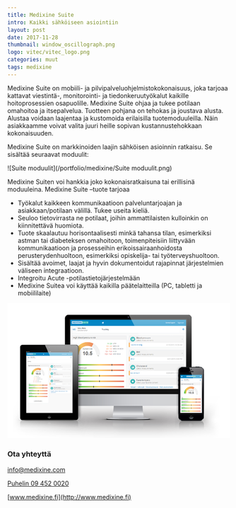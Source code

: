 ```yaml
---
title: Medixine Suite
intro: Kaikki sähköiseen asiointiin
layout: post
date: 2017-11-28
thumbnail: window_oscillograph.png
logo: vitec/vitec_logo.png
categories: muut
tags: medixine
---
```


Medixine Suite on mobiili- ja pilvipalveluohjelmistokokonaisuus, joka tarjoaa kattavat viestintä-, monitorointi- ja tiedonkeruutyökalut kaikille hoitoprosessien osapuolille. Medixine Suite ohjaa ja tukee potilaan omahoitoa ja itsepalvelua. Tuotteen pohjana on tehokas ja joustava alusta. Alustaa voidaan laajentaa ja kustomoida erilaisilla tuotemoduuleilla. Näin asiakkaamme voivat valita juuri heille sopivan kustannustehokkaan kokonaisuuden.  

Medixine Suite on markkinoiden laajin sähköisen asioinnin ratkaisu. Se sisältää seuraavat moduulit:

![Suite moduulit](/portfolio/medixine/Suite moduulit.png)

Medixine Suiten voi hankkia joko kokonaisratkaisuna tai erillisinä moduuleina.
Medixine Suite –tuote tarjoaa

- Työkalut kaikkeen kommunikaatioon palveluntarjoajan ja asiakkaan/potilaan välillä. Tukee useita kieliä. 
- Seuloo tietovirrasta ne potilaat, joihin ammattilaisten kulloinkin on kiinnitettävä huomiota.
- Tuote skaalautuu horisontaalisesti minkä tahansa tilan, esimerkiksi astman tai diabeteksen omahoitoon,  toimenpiteisiin liittyvään kommunikaatioon ja prosesseihin erikoissairaanhoidosta perusterydenhuoltoon, esimerkiksi opiskelija- tai työterveyshuoltoon. 
- Sisältää avoimet, laajat ja hyvin dokumentoidut rajapinnat järjestelmien väliseen integraatioon.
- Integroitu Acute -potilastietojärjestelmään 
- Medixine Suitea voi käyttää kaikilla päätelaitteilla (PC, tabletti ja mobiililaite)

![Käyttöliittymä](/portfolio/medixine/kayttoliittyma.png)


### Ota yhteyttä

[info@medixine.com](mailto://info@medixine.com)  

[Puhelin 09 452 0020](tel://+35894520020)  

[www.medixine.fi](http://www.medixine.fi)



